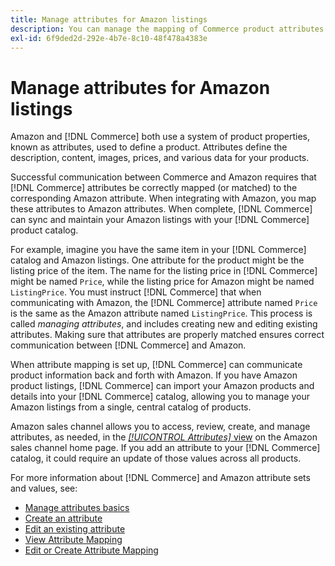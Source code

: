 ```yaml
---
title: Manage attributes for Amazon listings
description: You can manage the mapping of Commerce product attributes to the Amazon attributes to ensure accurate product information between the systems.
exl-id: 6f9ded2d-292e-4b7e-8c10-48f478a4383e
---
```

# Manage attributes for Amazon listings

Amazon and [!DNL Commerce] both use a system of product properties, known as attributes, used to define a product. Attributes define the description, content, images, prices, and various data for your products.

Successful communication between Commerce and Amazon requires that [!DNL Commerce] attributes be correctly mapped (or matched) to the corresponding Amazon attribute. When integrating with Amazon, you map these attributes to Amazon attributes. When complete, [!DNL Commerce] can sync and maintain your Amazon listings with your [!DNL Commerce] product catalog.

For example, imagine you have the same item in your [!DNL Commerce] catalog and Amazon listings. One attribute for the product might be the listing price of the item. The name for the listing price in [!DNL Commerce] might be named `Price`, while the listing price for Amazon might be named `ListingPrice`. You must instruct [!DNL Commerce] that when communicating with Amazon, the [!DNL Commerce] attribute named `Price` is the same as the Amazon attribute named `ListingPrice`. This process is called _managing attributes_, and includes creating new and editing existing attributes. Making sure that attributes are properly matched ensures correct communication between [!DNL Commerce] and Amazon.

When attribute mapping is set up, [!DNL Commerce] can communicate product information back and forth with Amazon. If you have Amazon product listings, [!DNL Commerce] can import your Amazon products and details into your [!DNL Commerce] catalog, allowing you to manage your Amazon listings from a single, central catalog of products.

Amazon sales channel allows you to access, review, create, and manage attributes, as needed, in the [_[!UICONTROL Attributes]_ view](./attributes-view.md) on the Amazon sales channel home page. If you add an attribute to your [!DNL Commerce] catalog, it could require an update of those values across all products.

For more information about [!DNL Commerce] and Amazon attribute sets and values, see:

- [Manage attributes basics](https://experienceleague.adobe.com/docs/commerce-admin/catalog/product-attributes/product-attributes.html)
- [Create an attribute](./creating-attributes.md#create-an-attribute)
- [Edit an existing attribute](./creating-attributes.md#edit-an-attribute)
- [View Attribute Mapping](./amazon-matching-attributes-values.md)
- [Edit or Create Attribute Mapping](./amazon-manually-update-incomplete-listing.md)
